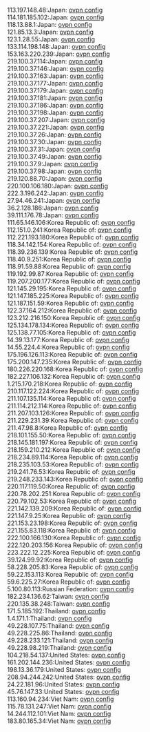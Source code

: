 113.197.148.48:Japan: [ovpn config](vpn/113_197_148_48.ovpn)  
114.181.185.102:Japan: [ovpn config](vpn/114_181_185_102.ovpn)  
118.13.88.1:Japan: [ovpn config](vpn/118_13_88_1.ovpn)  
121.85.13.3:Japan: [ovpn config](vpn/121_85_13_3.ovpn)  
123.1.28.55:Japan: [ovpn config](vpn/123_1_28_55.ovpn)  
133.114.198.148:Japan: [ovpn config](vpn/133_114_198_148.ovpn)  
153.163.220.239:Japan: [ovpn config](vpn/153_163_220_239.ovpn)  
219.100.37.114:Japan: [ovpn config](vpn/219_100_37_114.ovpn)  
219.100.37.146:Japan: [ovpn config](vpn/219_100_37_146.ovpn)  
219.100.37.163:Japan: [ovpn config](vpn/219_100_37_163.ovpn)  
219.100.37.177:Japan: [ovpn config](vpn/219_100_37_177.ovpn)  
219.100.37.179:Japan: [ovpn config](vpn/219_100_37_179.ovpn)  
219.100.37.181:Japan: [ovpn config](vpn/219_100_37_181.ovpn)  
219.100.37.186:Japan: [ovpn config](vpn/219_100_37_186.ovpn)  
219.100.37.198:Japan: [ovpn config](vpn/219_100_37_198.ovpn)  
219.100.37.207:Japan: [ovpn config](vpn/219_100_37_207.ovpn)  
219.100.37.221:Japan: [ovpn config](vpn/219_100_37_221.ovpn)  
219.100.37.26:Japan: [ovpn config](vpn/219_100_37_26.ovpn)  
219.100.37.30:Japan: [ovpn config](vpn/219_100_37_30.ovpn)  
219.100.37.31:Japan: [ovpn config](vpn/219_100_37_31.ovpn)  
219.100.37.49:Japan: [ovpn config](vpn/219_100_37_49.ovpn)  
219.100.37.9:Japan: [ovpn config](vpn/219_100_37_9.ovpn)  
219.100.37.98:Japan: [ovpn config](vpn/219_100_37_98.ovpn)  
219.120.88.70:Japan: [ovpn config](vpn/219_120_88_70.ovpn)  
220.100.106.180:Japan: [ovpn config](vpn/220_100_106_180.ovpn)  
222.3.196.242:Japan: [ovpn config](vpn/222_3_196_242.ovpn)  
27.94.46.241:Japan: [ovpn config](vpn/27_94_46_241.ovpn)  
36.2.128.186:Japan: [ovpn config](vpn/36_2_128_186.ovpn)  
39.111.176.78:Japan: [ovpn config](vpn/39_111_176_78.ovpn)  
111.65.146.106:Korea Republic of: [ovpn config](vpn/111_65_146_106.ovpn)  
112.151.0.241:Korea Republic of: [ovpn config](vpn/112_151_0_241.ovpn)  
112.221.193.180:Korea Republic of: [ovpn config](vpn/112_221_193_180.ovpn)  
118.34.142.154:Korea Republic of: [ovpn config](vpn/118_34_142_154.ovpn)  
118.39.236.139:Korea Republic of: [ovpn config](vpn/118_39_236_139.ovpn)  
118.40.9.251:Korea Republic of: [ovpn config](vpn/118_40_9_251.ovpn)  
118.91.59.88:Korea Republic of: [ovpn config](vpn/118_91_59_88.ovpn)  
119.192.99.87:Korea Republic of: [ovpn config](vpn/119_192_99_87.ovpn)  
119.207.200.177:Korea Republic of: [ovpn config](vpn/119_207_200_177.ovpn)  
121.145.29.195:Korea Republic of: [ovpn config](vpn/121_145_29_195.ovpn)  
121.147.185.225:Korea Republic of: [ovpn config](vpn/121_147_185_225.ovpn)  
121.187.151.59:Korea Republic of: [ovpn config](vpn/121_187_151_59.ovpn)  
122.37.164.212:Korea Republic of: [ovpn config](vpn/122_37_164_212.ovpn)  
123.212.216.150:Korea Republic of: [ovpn config](vpn/123_212_216_150.ovpn)  
125.134.178.134:Korea Republic of: [ovpn config](vpn/125_134_178_134.ovpn)  
125.138.77.105:Korea Republic of: [ovpn config](vpn/125_138_77_105.ovpn)  
14.39.13.177:Korea Republic of: [ovpn config](vpn/14_39_13_177.ovpn)  
14.55.224.4:Korea Republic of: [ovpn config](vpn/14_55_224_4.ovpn)  
175.196.126.113:Korea Republic of: [ovpn config](vpn/175_196_126_113.ovpn)  
175.200.147.235:Korea Republic of: [ovpn config](vpn/175_200_147_235.ovpn)  
180.226.220.168:Korea Republic of: [ovpn config](vpn/180_226_220_168.ovpn)  
182.227.106.132:Korea Republic of: [ovpn config](vpn/182_227_106_132.ovpn)  
1.215.170.218:Korea Republic of: [ovpn config](vpn/1_215_170_218.ovpn)  
210.117.122.224:Korea Republic of: [ovpn config](vpn/210_117_122_224.ovpn)  
211.107.135.114:Korea Republic of: [ovpn config](vpn/211_107_135_114.ovpn)  
211.114.212.114:Korea Republic of: [ovpn config](vpn/211_114_212_114.ovpn)  
211.207.103.126:Korea Republic of: [ovpn config](vpn/211_207_103_126.ovpn)  
211.229.231.39:Korea Republic of: [ovpn config](vpn/211_229_231_39.ovpn)  
211.47.98.8:Korea Republic of: [ovpn config](vpn/211_47_98_8.ovpn)  
218.101.155.50:Korea Republic of: [ovpn config](vpn/218_101_155_50.ovpn)  
218.145.181.197:Korea Republic of: [ovpn config](vpn/218_145_181_197.ovpn)  
218.159.210.212:Korea Republic of: [ovpn config](vpn/218_159_210_212.ovpn)  
218.234.89.114:Korea Republic of: [ovpn config](vpn/218_234_89_114.ovpn)  
218.235.103.53:Korea Republic of: [ovpn config](vpn/218_235_103_53.ovpn)  
219.241.76.53:Korea Republic of: [ovpn config](vpn/219_241_76_53.ovpn)  
219.248.233.143:Korea Republic of: [ovpn config](vpn/219_248_233_143.ovpn)  
220.117.119.50:Korea Republic of: [ovpn config](vpn/220_117_119_50.ovpn)  
220.78.202.251:Korea Republic of: [ovpn config](vpn/220_78_202_251.ovpn)  
220.79.102.53:Korea Republic of: [ovpn config](vpn/220_79_102_53.ovpn)  
221.142.139.209:Korea Republic of: [ovpn config](vpn/221_142_139_209.ovpn)  
221.147.9.25:Korea Republic of: [ovpn config](vpn/221_147_9_25.ovpn)  
221.153.23.198:Korea Republic of: [ovpn config](vpn/221_153_23_198.ovpn)  
221.155.83.118:Korea Republic of: [ovpn config](vpn/221_155_83_118.ovpn)  
222.100.166.130:Korea Republic of: [ovpn config](vpn/222_100_166_130.ovpn)  
222.120.203.156:Korea Republic of: [ovpn config](vpn/222_120_203_156.ovpn)  
223.222.12.225:Korea Republic of: [ovpn config](vpn/223_222_12_225.ovpn)  
39.124.99.92:Korea Republic of: [ovpn config](vpn/39_124_99_92.ovpn)  
58.228.205.83:Korea Republic of: [ovpn config](vpn/58_228_205_83.ovpn)  
59.22.153.113:Korea Republic of: [ovpn config](vpn/59_22_153_113.ovpn)  
59.6.225.27:Korea Republic of: [ovpn config](vpn/59_6_225_27.ovpn)  
5.100.80.113:Russian Federation: [ovpn config](vpn/5_100_80_113.ovpn)  
182.234.136.62:Taiwan: [ovpn config](vpn/182_234_136_62.ovpn)  
220.135.38.248:Taiwan: [ovpn config](vpn/220_135_38_248.ovpn)  
171.5.185.192:Thailand: [ovpn config](vpn/171_5_185_192.ovpn)  
1.4.171.1:Thailand: [ovpn config](vpn/1_4_171_1.ovpn)  
49.228.107.75:Thailand: [ovpn config](vpn/49_228_107_75.ovpn)  
49.228.225.86:Thailand: [ovpn config](vpn/49_228_225_86.ovpn)  
49.228.233.121:Thailand: [ovpn config](vpn/49_228_233_121.ovpn)  
49.228.98.219:Thailand: [ovpn config](vpn/49_228_98_219.ovpn)  
104.218.54.137:United States: [ovpn config](vpn/104_218_54_137.ovpn)  
161.202.144.236:United States: [ovpn config](vpn/161_202_144_236.ovpn)  
198.13.36.179:United States: [ovpn config](vpn/198_13_36_179.ovpn)  
208.94.244.242:United States: [ovpn config](vpn/208_94_244_242.ovpn)  
24.22.181.96:United States: [ovpn config](vpn/24_22_181_96.ovpn)  
45.76.147.33:United States: [ovpn config](vpn/45_76_147_33.ovpn)  
113.160.94.234:Viet Nam: [ovpn config](vpn/113_160_94_234.ovpn)  
115.78.131.247:Viet Nam: [ovpn config](vpn/115_78_131_247.ovpn)  
14.244.112.101:Viet Nam: [ovpn config](vpn/14_244_112_101.ovpn)  
183.80.165.34:Viet Nam: [ovpn config](vpn/183_80_165_34.ovpn)  
